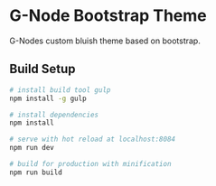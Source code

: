 # G-Node Bootstrap Theme

G-Nodes custom bluish theme based on bootstrap.

## Build Setup

``` bash
# install build tool gulp
npm install -g gulp

# install dependencies
npm install

# serve with hot reload at localhost:8084
npm run dev

# build for production with minification
npm run build
```
